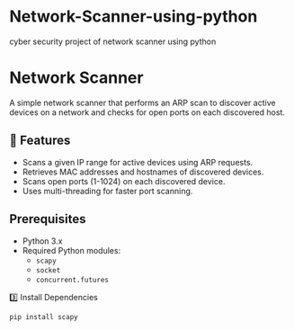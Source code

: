 # Network-Scanner-using-python
cyber security project of network scanner using python
# Network Scanner

A simple network scanner that performs an ARP scan to discover active devices on a network and checks for open ports on each discovered host.

## 🚀 Features
- Scans a given IP range for active devices using ARP requests.
- Retrieves MAC addresses and hostnames of discovered devices.
- Scans open ports (1-1024) on each discovered device.
- Uses multi-threading for faster port scanning.

## Prerequisites
- Python 3.x
- Required Python modules:
  - `scapy`
  - `socket`
  - `concurrent.futures`
  
3️⃣ Install Dependencies

```sh
pip install scapy
